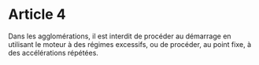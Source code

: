 # Article 4

Dans les agglomérations, il est interdit de procéder au démarrage en utilisant le moteur à des régimes excessifs, ou de procéder, au point fixe, à des accélérations répétées.
